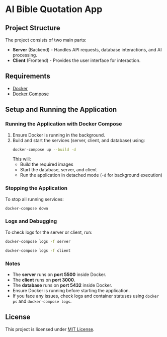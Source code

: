 # AI Bible Quotation App

## Project Structure

The project consists of two main parts:

-   **Server** (Backend) - Handles API requests, database interactions, and AI processing.
-   **Client** (Frontend) - Provides the user interface for interaction.

## Requirements

-   [Docker](https://www.docker.com/)
-   [Docker Compose](https://docs.docker.com/compose/)

## Setup and Running the Application

### Running the Application with Docker Compose

1. Ensure Docker is running in the background.
2. Build and start the services (server, client, and database) using:
    ```sh
    docker-compose up --build -d
    ```
    This will:
    - Build the required images
    - Start the database, server, and client
    - Run the application in detached mode (`-d` for background execution)

### Stopping the Application

To stop all running services:

```sh
docker-compose down
```

### Logs and Debugging

To check logs for the server or client, run:

```sh
docker-compose logs -f server
```

```sh
docker-compose logs -f client
```

### Notes

-   The **server** runs on **port 5500** inside Docker.
-   The **client** runs on **port 3000**.
-   The **database** runs on **port 5432** inside Docker.
-   Ensure Docker is running before starting the application.
-   If you face any issues, check logs and container statuses using `docker ps` and `docker-compose logs`.

## License

This project is licensed under [MIT License](LICENSE).
